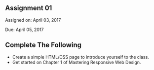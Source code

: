 ## Assignment 01
Assigned on: April 03, 2017

Due: April 05, 2017

## Complete The Following
* Create a simple HTML/CSS page to introduce yourself to the class.
* Get started on Chapter 1 of Mastering Responsive Web Design.
